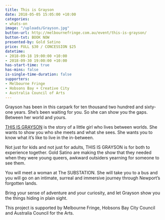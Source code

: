 ```yaml
---
title: This is Grayson
date: 2018-05-05 15:05:00 +10:00
categories:
- whats-on
image: "/uploads/Grayson.jpg"
button-url: http://melbournefringe.com.au/event/this-is-grayson/
button-txt: BOOK NOW
presented-by: Gold Satino
price: FULL $30 / CONCESSION $25
datetime:
- 2018-09-18 19:00:00 +10:00
- 2018-09-30 19:00:00 +10:00
has-start-time: true
has-mins: false
is-single-time-duration: false
supporters:
- Melbourne Fringe
- Hobsons Bay + Creative City
- Australia Council of Arts
---
```


Grayson has been in this carpark for ten thousand two hundred and sixty-one years. She’s been waiting for you. So she can show you the gaps. Between her world and yours.

[THIS IS GRAYSON](http://melbournefringe.com.au/event/this-is-grayson/) is the story of a little girl who lives between worlds. She wants to show you who she meets and what she sees. She wants you to know what it’s like to live in the in-between.

Not just for kids and not just for adults, THIS IS GRAYSON is for both to experience together. Gold Satino are making the show that they needed when they were young queers, awkward outsiders yearning for someone to see them.

You will meet a woman at The SUBSTATION. She will take you to a bus and you will go on an intimate, surreal and immersive journey through Newport’s forgotten lands.

Bring your sense of adventure and your curiosity, and let Grayson show you the things hiding in plain sight.

This project is supported by Melbourne Fringe, Hobsons Bay City Council and Australia Council for the Arts.